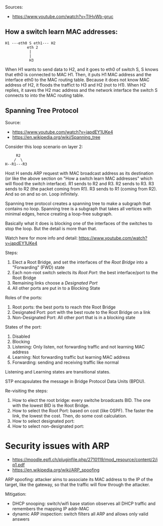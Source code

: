 Sources: 

- https://www.youtube.com/watch?v=TIHvWb-gruc

## How a switch learn MAC addresses:

```
H1 ---eth0 S eth1--- H2
          eth 2 
           |
           |
           H3
```

When H1 wants to send data to H2, and it goes to eth0 of switch S, S knows that eth0 is connected to MAC H1. Then, it puts H1 MAC address and the interface eth0 to the MAC routing table. Because it does not know MAC address of H2, it floods the traffict to H3 and H2 (not to H1). When H2 replies, it saves the H2 mac address and the network interface the switch S connects to into the MAC routing table.

## Spanning Tree Protocol

Source: 

- https://www.youtube.com/watch?v=japdEY1UKe4
- https://en.wikipedia.org/wiki/Spanning_tree

Consider this loop scenario on layer 2:

```
     R2
    /  \
H--R1---R3
```

Host H sends ARP request with MAC broadcast address as its destination (or like the above section on "How a switch learn MAC addresses" which will flood the switch interface). R1 sends to R2 and R3. R2 sends to R3. R3 sends to R2 (the packet coming from R1). R3 sends to R1 (coming from R2). And so on and so on. Loop infinitely.

Spanning tree protocol creates a spanning tree to make a subgraph that contains no loop. Spanning tree is a subgraph that takes all vertices with minimal edges, hence creating a loop-free subgraph.

Basically what it does is blocking one of the interfaces of the switches to stop the loop. But the detail is more than that.

Watch here for more info and detail: https://www.youtube.com/watch?v=japdEY1UKe4 

Steps:

1. Elect a Root Bridge, and set the interfaces of the _Root Bridge_ into a "Forwarding" (FWD) state
2. Each non-root switch selects its _Root Port_: the best interface/port to the Root Bridge
3. Remaining links choose a _Designated Port_
4. All other ports are put in to a Blocking State

Roles of the ports:

1. Root ports: the best ports to reach thte Root Bridge
2. Designated Port: port with the best route to the Root Bridge on a link
3. Non-Designated Port: All other port that is in a blocking state

States of the port:

1. Disabled
2. Blocking
3. Listening: Only listen, not forwarding traffic and not learning MAC address
4. Learning: Not forwarding traffic but learning MAC address
5. Forwarding: sending and receiving traffic like normal

Listening and Learning states are transitional states.

STP encapsulates the message in Bridge Protocol Data Units (BPDU).

Re-visiting the steps:

1. How to elect the root bridge: every switche broadcasts BID. The one with the lowest BID is the Root Bridge.
2. How to select the Root Port: based on cost (like OSPF). The faster the link, the lowest the cost. Then, do some cost calculation.
3. How to select designated port:
4. How to select non-designated port:

# Security issues with ARP

- https://moodle.epfl.ch/pluginfile.php/2710119/mod_resource/content/2/ip1.pdf
- https://en.wikipedia.org/wiki/ARP_spoofing

ARP spoofing: attacker aims to associate its MAC address to the IP of the target, like the gateway, so that the traffic will flow through the attacker.

Mitigation:

- DHCP snooping: switch/wifi base station observes all DHCP traffic and remembers the mapping IP addr-MAC
- dynamic ARP inspection: switch filters all ARP and allows only valid answers

